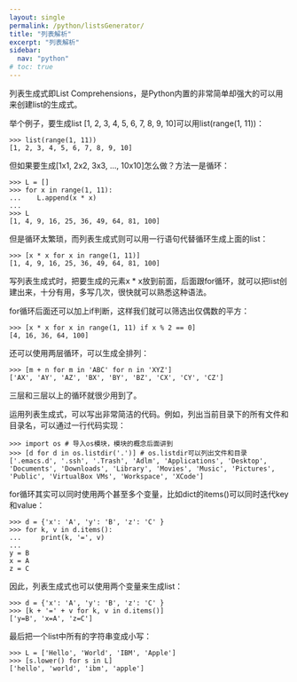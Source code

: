 ```yaml
---
layout: single
permalink: /python/listsGenerator/
title: "列表解析"
excerpt: "列表解析"
sidebar:
  nav: "python"
# toc: true
---
```


列表生成式即List Comprehensions，是Python内置的非常简单却强大的可以用来创建list的生成式。

举个例子，要生成list [1, 2, 3, 4, 5, 6, 7, 8, 9, 10]可以用list(range(1, 11))：
```
>>> list(range(1, 11))
[1, 2, 3, 4, 5, 6, 7, 8, 9, 10]
```
但如果要生成[1x1, 2x2, 3x3, ..., 10x10]怎么做？方法一是循环：
```
>>> L = []
>>> for x in range(1, 11):
...    L.append(x * x)
...
>>> L
[1, 4, 9, 16, 25, 36, 49, 64, 81, 100]
```
但是循环太繁琐，而列表生成式则可以用一行语句代替循环生成上面的list：
```
>>> [x * x for x in range(1, 11)]
[1, 4, 9, 16, 25, 36, 49, 64, 81, 100]
```
写列表生成式时，把要生成的元素x * x放到前面，后面跟for循环，就可以把list创建出来，十分有用，多写几次，很快就可以熟悉这种语法。

for循环后面还可以加上if判断，这样我们就可以筛选出仅偶数的平方：
```
>>> [x * x for x in range(1, 11) if x % 2 == 0]
[4, 16, 36, 64, 100]
```
还可以使用两层循环，可以生成全排列：
```
>>> [m + n for m in 'ABC' for n in 'XYZ']
['AX', 'AY', 'AZ', 'BX', 'BY', 'BZ', 'CX', 'CY', 'CZ']
```
三层和三层以上的循环就很少用到了。

运用列表生成式，可以写出非常简洁的代码。例如，列出当前目录下的所有文件和目录名，可以通过一行代码实现：
```
>>> import os # 导入os模块，模块的概念后面讲到
>>> [d for d in os.listdir('.')] # os.listdir可以列出文件和目录
['.emacs.d', '.ssh', '.Trash', 'Adlm', 'Applications', 'Desktop', 'Documents', 'Downloads', 'Library', 'Movies', 'Music', 'Pictures', 'Public', 'VirtualBox VMs', 'Workspace', 'XCode']
```
for循环其实可以同时使用两个甚至多个变量，比如dict的items()可以同时迭代key和value：
```
>>> d = {'x': 'A', 'y': 'B', 'z': 'C' }
>>> for k, v in d.items():
...     print(k, '=', v)
...
y = B
x = A
z = C
```
因此，列表生成式也可以使用两个变量来生成list：
```
>>> d = {'x': 'A', 'y': 'B', 'z': 'C' }
>>> [k + '=' + v for k, v in d.items()]
['y=B', 'x=A', 'z=C']
```
最后把一个list中所有的字符串变成小写：
```
>>> L = ['Hello', 'World', 'IBM', 'Apple']
>>> [s.lower() for s in L]
['hello', 'world', 'ibm', 'apple']
```
